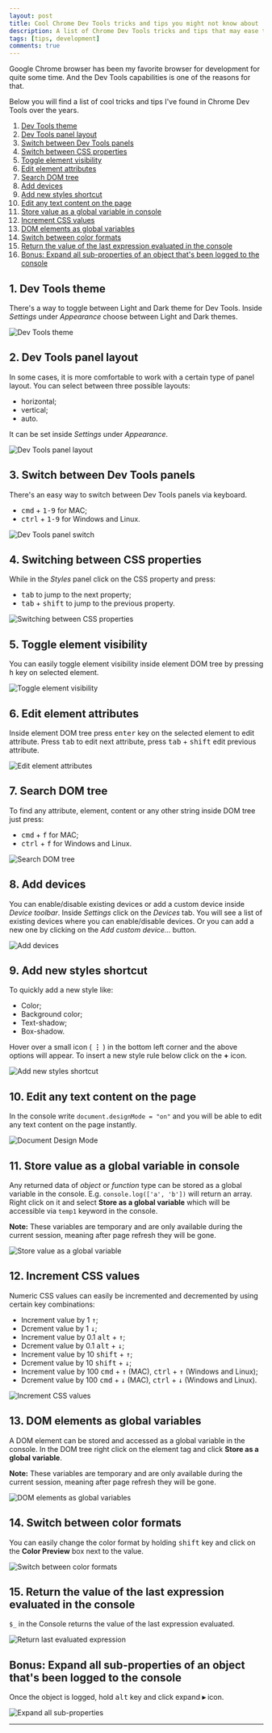 ```yaml
---
layout: post
title: Cool Chrome Dev Tools tricks and tips you might not know about
description: A list of Chrome Dev Tools tricks and tips that may ease the daily life of developers
tags: [tips, development]
comments: true
---
```


Google Chrome browser has been my favorite browser for development for quite some time. And the Dev Tools capabilities is one of the reasons for that.

Below you will find a list of cool tricks and tips I've found in Chrome Dev Tools over the years.

1. [Dev Tools theme](#1-dev-tools-theme)
2. [Dev Tools panel layout](#2-dev-tools-panel-layout)
3. [Switch between Dev Tools panels](#3-switch-between-dev-tools-panels)
4. [Switch between CSS properties](#4-switching-between-css-properties)
5. [Toggle element visibility](#5-toggle-element-visibility)
6. [Edit element attributes](#6-edit-element-attributes)
7. [Search DOM tree](#7-search-dom-tree)
8. [Add devices](#8-add-devices)
9. [Add new styles shortcut](#9-add-new-styles-shortcut)
10. [Edit any text content on the page](#10-edit-any-text-content-on-the-page)
11. [Store value as a global variable in console](#11-store-value-as-a-global-variable-in-console)
12. [Increment CSS values](#12-increment-css-values)
13. [DOM elements as global variables](#13-dom-elements-as-global-variables)
14. [Switch between color formats](#14-switch-between-color-formats)
15. [Return the value of the last expression evaluated in the console](#15-return-the-value-of-the-last-expression-evaluated-in-the-console)
16. [Bonus: Expand all sub-properties of an object that's been logged to the console](#bonus-expand-all-sub-properties-of-an-object-thats-been-logged-to-the-console)

## 1. Dev Tools theme
There's a way to toggle between Light and Dark theme for Dev Tools. Inside *Settings* under *Appearance* choose between Light and Dark themes.

![Dev Tools theme](../../../images/dev-tools/dev-tools-theme.png "Dev Tools theme")

## 2. Dev Tools panel layout
In some cases, it is more comfortable to work with a certain type of panel layout.
You can select between three possible layouts:
* horizontal;
* vertical;
* auto.

It can be set inside *Settings* under *Appearance*.

![Dev Tools panel layout](../../../images/dev-tools/dev-tools-layout.png "Dev Tools panel layout")

## 3. Switch between Dev Tools panels
There's an easy way to switch between Dev Tools panels via keyboard.
* <kbd>cmd</kbd> + <kbd>1-9</kbd> for MAC;
* <kbd>ctrl</kbd> + <kbd>1-9</kbd> for Windows and Linux.

![Dev Tools panel switch](../../../images/dev-tools/dev-tools-panels.gif "Dev Tools panel switch")

## 4. Switching between CSS properties
While in the *Styles* panel click on the CSS property and press:
* <kbd>tab</kbd> to jump to the next property;
* <kbd>tab</kbd> + <kbd>shift</kbd> to jump to the previous property.

![Switching between CSS properties](../../../images/dev-tools/switch-css-props.gif "Switching between CSS properties")

## 5. Toggle element visibility
You can easily toggle element visibility inside element DOM tree by pressing <kbd>h</kbd> key on selected element.

![Toggle element visibility](../../../images/dev-tools/hide-element.gif "Toggle element visibility")

## 6. Edit element attributes
Inside element DOM tree press <kbd>enter</kbd> key on the selected element to edit attribute. Press <kbd>tab</kbd> to edit next attribute, press <kbd>tab</kbd> + <kbd>shift</kbd> edit previous attribute.

![Edit element attributes](../../../images/dev-tools/edit-element-attrs.gif "Edit element attributes")

## 7. Search DOM tree
To find any attribute, element, content or any other string inside DOM tree just press:
* <kbd>cmd</kbd> + <kbd>f</kbd> for MAC;
* <kbd>ctrl</kbd> + <kbd>f</kbd> for Windows and Linux.

![Search DOM tree](../../../images/dev-tools/dom-tree-search.png "Search DOM tree")

## 8. Add devices
You can enable/disable existing devices or add a custom device inside *Device toolbar*.
Inside *Settings* click on the *Devices* tab. You will see a list of existing devices where you can enable/disable devices. Or you can add a new one by clicking on the *Add custom device...* button.

![Add devices](../../../images/dev-tools/add-custom-device.png "Add devices")

## 9. Add new styles shortcut
To quickly add a new style like:
* Color;
* Background color;
* Text-shadow;
* Box-shadow.

Hover over a small icon ( **&vellip;** ) in the bottom left corner and the above options will appear.
To insert a new style rule below click on the **+** icon.

![Add new styles shortcut](../../../images/dev-tools/add-styles-shortcut.gif "Add new styles shortcut")

## 10. Edit any text content on the page
In the console write `document.designMode = "on"` and you will be able to edit any text content on the page instantly.

![Document Design Mode](../../../images/dev-tools/document-design-mode.png "Document Design Mode")

## 11. Store value as a global variable in console
Any returned data of *object* or *function* type can be stored as a global variable in the console. E.g. `console.log(['a', 'b'])` will return an array. Right click on it and select **Store as a global variable** which will be accessible via `temp1` keyword in the console.

**Note:** These variables are temporary and are only available during the current session, meaning after page refresh they will be gone.

![Store value as a global variable](../../../images/dev-tools/store-as-a-global-variable.gif "Store value as a global variable")

## 12. Increment CSS values
Numeric CSS values can easily be incremented and decremented by using certain key combinations:

* Increment value by 1 <kbd>&uarr;</kbd>;
* Dcrement value by 1 <kbd>&darr;</kbd>;
* Increment value by 0.1 <kbd>alt</kbd> + <kbd>&uarr;</kbd>;
* Dcrement value by 0.1 <kbd>alt</kbd> + <kbd>&darr;</kbd>;
* Increment value by 10 <kbd>shift</kbd> + <kbd>&uarr;</kbd>;
* Dcrement value by 10 <kbd>shift</kbd> + <kbd>&darr;</kbd>;
* Increment value by 100 <kbd>cmd</kbd> + <kbd>&uarr;</kbd> (MAC), <kbd>ctrl</kbd> + <kbd>&uarr;</kbd> (Windows and Linux);
* Dcrement value by 100 <kbd>cmd</kbd> + <kbd>&darr;</kbd> (MAC),  <kbd>ctrl</kbd> + <kbd>&darr;</kbd> (Windows and Linux).

![Increment CSS values](../../../images/dev-tools/increment-value.gif "Increment CSS values")

## 13. DOM elements as global variables
A DOM element can be stored and accessed as a global variable in the console. In the DOM tree right click on the element tag and click **Store as a global variable**.

**Note:** These variables are temporary and are only available during the current session, meaning after page refresh they will be gone.

![DOM elements as global variables](../../../images/dev-tools/store-element-as-global-variable.png "DOM elements as global variables")

## 14. Switch between color formats
You can easily change the color format by holding <kbd>shift</kbd> key and click on the **Color Preview** box next to the value.

![Switch between color formats](../../../images/dev-tools/switch-color-formats.gif "Switch between color formats")

## 15. Return the value of the last expression evaluated in the console
`$_` in the Console returns the value of the last expression evaluated.

![Return last evaluated expression](../../../images/dev-tools/last-evaluated-expression.png "Return last evaluated expression")

## Bonus: Expand all sub-properties of an object that's been logged to the console
Once the object is logged, hold <kbd>alt</kbd> key and click expand **&#x025B8;** icon.

![Expand all sub-properties](../../../images/dev-tools/expand-props.gif "Expand all sub-properties")

---










